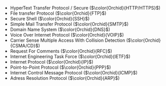 * HyperText Transfer Protocol / Secure ($\color{Orchid}{HTTP/HTTPS}$)
* File transfer Protocol ($\color{Orchid}{FTP}$)
* Secure Shell ($\color{Orchid}{SSH}$)
* Simple Mail Transfer Protocol ($\color{Orchid}{SMTP}$)
* Domain Name System ($\color{Orchid}{DNS}$)
* Voice Over Internet Protocol ($\color{Orchid}{VOIP}$)
* Carrier Sense Multiple Access With Collision Detection ($\color{Orchid}{CSMA/CD}$)
* Request For Comments ($\color{Orchid}{RFC}$)
* Internet Engineering Task Force ($\color{Orchid}{IETF}$)
* Internet Protocol ($\color{Orchid}{IP}$)
* Point-to-Point Protocol ($\color{Orchid}{PPP}$)
* Internet Control Message Protocol ($\color{Orchid}{ICMP}$)
* Adress Resolution Protocol ($\color{Orchid}{ARP}$)